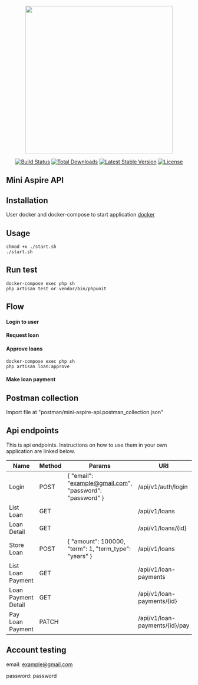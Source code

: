 <p align="center"><a href="https://laravel.com" target="_blank"><img src="https://raw.githubusercontent.com/laravel/art/master/logo-lockup/5%20SVG/2%20CMYK/1%20Full%20Color/laravel-logolockup-cmyk-red.svg" width="400"></a></p>

<p align="center">
<a href="https://travis-ci.org/laravel/framework"><img src="https://travis-ci.org/laravel/framework.svg" alt="Build Status"></a>
<a href="https://packagist.org/packages/laravel/framework"><img src="https://img.shields.io/packagist/dt/laravel/framework" alt="Total Downloads"></a>
<a href="https://packagist.org/packages/laravel/framework"><img src="https://img.shields.io/packagist/v/laravel/framework" alt="Latest Stable Version"></a>
<a href="https://packagist.org/packages/laravel/framework"><img src="https://img.shields.io/packagist/l/laravel/framework" alt="License"></a>
</p>

## Mini Aspire API
## Installation
User docker and docker-compose to start application [docker](https://www.docker.com/get-started)

## Usage
```shell
chmod +x ./start.sh
./start.sh
```

## Run test
```shell
docker-compose exec php sh
php artisan test or vendor/bin/phpunit
```

## Flow
#### Login to user
#### Request loan
#### Approve loans
```shell
docker-compose exec php sh
php artisan loan:approve
```
#### Make loan payment

## Postman collection
Import file at "postman/mini-aspire-api.postman_collection.json"

## Api endpoints
This is api endpoints.
Instructions on how to use them in your own application are linked below.

| Name | Method | Params | URI |
| ------ | ------ | ------ | ------ |
| Login | POST | { "email": "example@gmail.com", "password": "password" } | /api/v1/auth/login |
| List Loan | GET |  | /api/v1/loans |
| Loan Detail | GET |  | /api/v1/loans/{id} |
| Store Loan | POST | { "amount": 100000, "term": 1, "term_type": "years" } | /api/v1/loans |
| List Loan Payment | GET |  | /api/v1/loan-payments |
| Loan Payment Detail | GET |  | /api/v1/loan-payments/{id} |
| Pay Loan Payment | PATCH | | /api/v1/loan-payments/{id}/pay |

## Account testing
email: example@gmail.com

password: password
